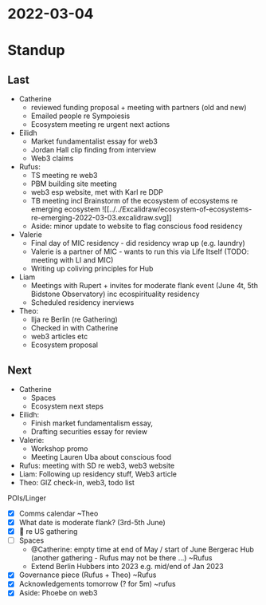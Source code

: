 # 2022-03-04

# Standup

## Last

* Catherine
  - reviewed funding proposal + meeting with partners (old and new)
  - Emailed people re Sympoiesis
  - Ecosystem meeting re urgent next actions
* Eilidh
  - Market fundamentalist essay for web3
  - Jordan Hall clip finding from interview
  - Web3 claims
* Rufus:
  * TS meeting re web3
  * PBM building site meeting
  * web3 esp website, met with Karl re DDP
  * TB meeting incl Brainstorm of the ecosystem of ecosystems re emerging ecosystem ![[../../Excalidraw/ecosystem-of-ecosystems-re-emerging-2022-03-03.excalidraw.svg]]
  * Aside: minor update to website to flag conscious food residency
* Valerie
  * Final day of MIC residency - did residency wrap up (e.g. laundry)
  * Valerie is a partner of MIC - wants to run this via Life Itself (TODO: meeting with LI and MIC)
  * Writing up coliving principles for Hub
* Liam
    * Meetings with Rupert + invites for moderate flank event (June 4t, 5th Bidstone Observatory) inc ecospirituality residency
    * Scheduled residency inerviews
* Theo:
  * Ilja re Berlin (re Gathering)
  * Checked in with Catherine
  * web3 articles etc
  * Ecosystem proposal

## Next

* Catherine
  * Spaces
  * Ecosystem next steps
* Eilidh: 
  * Finish market fundamentalism essay, 
  * Drafting securities essay for review
* Valerie:
  * Workshop promo
  * Meeting Lauren Uba about conscious food
* Rufus: meeting with SD re web3, web3 website
* Liam: Following up residency stuff, Web3 article 
* Theo: GIZ check-in, web3, todo list


POIs/Linger

* [x] Comms calendar ~Theo
* [x] What date is moderate flank? (3rd-5th June)
* [x] 🚩 re US gathering
* [ ] Spaces
  * @Catherine: empty time at end of May / start of June Bergerac Hub (another gathering - Rufus may not be there ...) ~Rufus
  * Extend Berlin Hubbers into 2023 e.g. mid/end of Jan 2023 
* [x] Governance piece (Rufus + Theo) ~Rufus
* [x] Acknowledgements tomorrow (? for 5m) ~rufus
* [x] Aside: Phoebe on web3